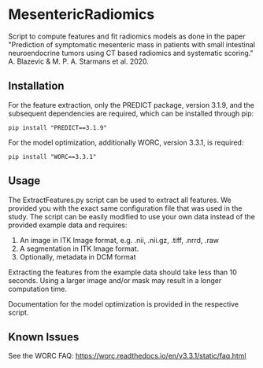 # MesentericRadiomics
Script to compute features and fit radiomics models as done in the paper
"Prediction of symptomatic mesenteric mass in patients with small intestinal
neuroendocrine tumors using CT based radiomics and systematic scoring."
A. Blazevic & M. P. A. Starmans et al. 2020.

## Installation
For the feature extraction, only the PREDICT package, version 3.1.9,
and the subsequent dependencies are required, which can be installed through pip:

    pip install "PREDICT==3.1.9"

For the model optimization, additionally WORC, version 3.3.1, is required:

    pip install "WORC==3.3.1"

## Usage
The ExtractFeatures.py script can be used to extract all features. We provided
you with the exact same configuration file that was used in the study. The
script can be easily modified to use your own data instead of the
provided example data and requires:

1. An image in ITK Image format, e.g. .nii, .nii.gz, .tiff, .nrrd, .raw
2. A segmentation in ITK Image format.
3. Optionally, metadata in DCM format

Extracting the features from the example data should take less than 10 seconds.
Using a larger image and/or mask may result in a longer computation time.

Documentation for the model optimization is provided in the respective script.

## Known Issues
See the WORC FAQ: https://worc.readthedocs.io/en/v3.3.1/static/faq.html
